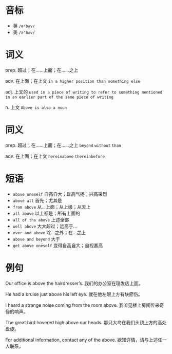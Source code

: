 # 音标

- 英 `/ə'bʌv/`
- 美 `/ə'bʌv/`

# 词义

prep. 超过；在……上面；在……之上


adv. 在上面；在上文
`in a higher position than something else`

adj. 上文的
`used in a piece of writing to refer to something mentioned in an earlier part of the same piece of writing`

n. 上文
`Above is also a noun`

# 同义

prep. 超过；在……上面；在……之上
`beyond` `without` `than`

adv. 在上面；在上文
`hereinabove` `thereinbefore`

# 短语

- `above oneself` 自高自大；趾高气扬；兴高采烈
- `above all` 首先；尤其是
- `from above` 从…上面；从上级；从天上
- `all above` 以上都是；所有上面的
- `all of the above` 上述全部
- `well above` 大大超过；远高于…
- `over and above` 除…之外；在…之上
- `above and beyond` 大于
- `get above oneself` 变得自高自大；自视甚高

# 例句

Our office is above the hairdresser’s.
我们的办公室在理发店上面。

He had a bruise just above his left eye.
就在他左眼上方有块瘀伤。

I heard a strange noise coming from the room above.
我听见楼上房间传来奇怪的响声。

The great bird hovered high above our heads.
那只大鸟在我们头顶上方的高处盘旋。

For additional information, contact any of the above.
欲知详情，请与上述任一人联系。


